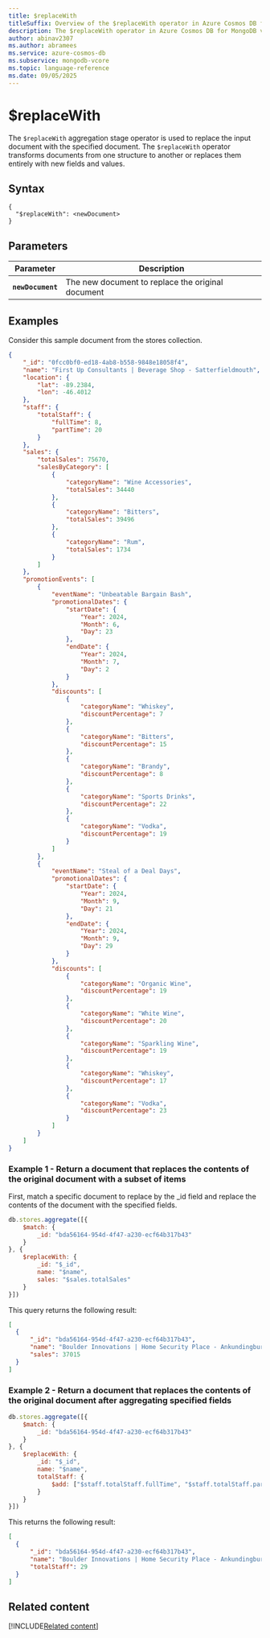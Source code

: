 ```yaml
---
title: $replaceWith
titleSuffix: Overview of the $replaceWith operator in Azure Cosmos DB for MongoDB (vCore)
description: The $replaceWith operator in Azure Cosmos DB for MongoDB vCore returns a document after replacing a document with the specified document
author: abinav2307
ms.author: abramees
ms.service: azure-cosmos-db
ms.subservice: mongodb-vcore
ms.topic: language-reference
ms.date: 09/05/2025
---
```


# $replaceWith

The `$replaceWith` aggregation stage operator is used to replace the input document with the specified document. The `$replaceWith` operator transforms documents from one structure to another or replaces them entirely with new fields and values.

## Syntax

```mongodb
{
  "$replaceWith": <newDocument>
}
```

## Parameters

| Parameter | Description |
| --- | --- |
| **`newDocument`** | The new document to replace the original document|

## Examples

Consider this sample document from the stores collection.

```json
{
    "_id": "0fcc0bf0-ed18-4ab8-b558-9848e18058f4",
    "name": "First Up Consultants | Beverage Shop - Satterfieldmouth",
    "location": {
        "lat": -89.2384,
        "lon": -46.4012
    },
    "staff": {
        "totalStaff": {
            "fullTime": 8,
            "partTime": 20
        }
    },
    "sales": {
        "totalSales": 75670,
        "salesByCategory": [
            {
                "categoryName": "Wine Accessories",
                "totalSales": 34440
            },
            {
                "categoryName": "Bitters",
                "totalSales": 39496
            },
            {
                "categoryName": "Rum",
                "totalSales": 1734
            }
        ]
    },
    "promotionEvents": [
        {
            "eventName": "Unbeatable Bargain Bash",
            "promotionalDates": {
                "startDate": {
                    "Year": 2024,
                    "Month": 6,
                    "Day": 23
                },
                "endDate": {
                    "Year": 2024,
                    "Month": 7,
                    "Day": 2
                }
            },
            "discounts": [
                {
                    "categoryName": "Whiskey",
                    "discountPercentage": 7
                },
                {
                    "categoryName": "Bitters",
                    "discountPercentage": 15
                },
                {
                    "categoryName": "Brandy",
                    "discountPercentage": 8
                },
                {
                    "categoryName": "Sports Drinks",
                    "discountPercentage": 22
                },
                {
                    "categoryName": "Vodka",
                    "discountPercentage": 19
                }
            ]
        },
        {
            "eventName": "Steal of a Deal Days",
            "promotionalDates": {
                "startDate": {
                    "Year": 2024,
                    "Month": 9,
                    "Day": 21
                },
                "endDate": {
                    "Year": 2024,
                    "Month": 9,
                    "Day": 29
                }
            },
            "discounts": [
                {
                    "categoryName": "Organic Wine",
                    "discountPercentage": 19
                },
                {
                    "categoryName": "White Wine",
                    "discountPercentage": 20
                },
                {
                    "categoryName": "Sparkling Wine",
                    "discountPercentage": 19
                },
                {
                    "categoryName": "Whiskey",
                    "discountPercentage": 17
                },
                {
                    "categoryName": "Vodka",
                    "discountPercentage": 23
                }
            ]
        }
    ]
}
```

### Example 1 - Return a document that replaces the contents of the original document with a subset of items

First, match a specific document to replace by the _id field and replace the contents of the document with the specified fields.

```javascript
db.stores.aggregate([{
    $match: {
        _id: "bda56164-954d-4f47-a230-ecf64b317b43"
    }
}, {
    $replaceWith: {
        _id: "$_id",
        name: "$name",
        sales: "$sales.totalSales"
    }
}])
```

This query returns the following result:
```json
[
  {
      "_id": "bda56164-954d-4f47-a230-ecf64b317b43",
      "name": "Boulder Innovations | Home Security Place - Ankundingburgh",
      "sales": 37015
  }
]
```

### Example 2 - Return a document that replaces the contents of the original document after aggregating specified fields

```javascript
db.stores.aggregate([{
    $match: {
        _id: "bda56164-954d-4f47-a230-ecf64b317b43"
    }
}, {
    $replaceWith: {
        _id: "$_id",
        name: "$name",
        totalStaff: {
            $add: ["$staff.totalStaff.fullTime", "$staff.totalStaff.partTime"]
        }
    }
}])
```

This returns the following result:

```json
[
  {
      "_id": "bda56164-954d-4f47-a230-ecf64b317b43",
      "name": "Boulder Innovations | Home Security Place - Ankundingburgh",
      "totalStaff": 29
  }
]
```
## Related content

[!INCLUDE[Related content](../includes/related-content.md)]
